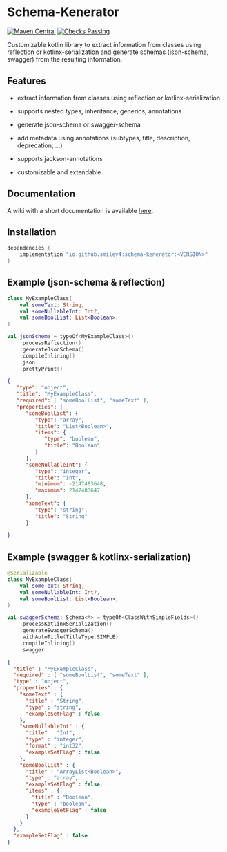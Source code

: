 # Schema-Kenerator

[![Maven Central](https://maven-badges.herokuapp.com/maven-central/io.github.smiley4/schema-kenerator/badge.svg)](https://maven-badges.herokuapp.com/maven-central/io.github.smiley4/schema-kenerator)
[![Checks Passing](https://github.com/SMILEY4/schema-kenerator/actions/workflows/checks.yml/badge.svg?branch=develop)](https://github.com/SMILEY4/schema-kenerator/actions/workflows/checks.yml)


Customizable kotlin library to extract information from classes using reflection or kotlinx-serialization and generate schemas (json-schema, swagger) from the resulting information.



## Features

- extract information from classes using reflection or kotlinx-serialization

- supports nested types, inheritance, generics, annotations 

- generate json-schema or swagger-schema

- add metadata using annotations (subtypes, title, description, deprecation, ...)

- supports jackson-annotations

- customizable and extendable



## Documentation

A wiki with a short documentation is available [here](https://github.com/SMILEY4/schema-kenerator/wiki).



## Installation

```kotlin
dependencies {
    implementation "io.github.smiley4:schema-kenerator:<VERSION>"
}
```



## Example (json-schema & reflection)

```kotlin
class MyExampleClass(
    val someText: String,
    val someNullableInt: Int?,
    val someBoolList: List<Boolean>,
)
```

```kotlin
val jsonSchema = typeOf<MyExampleClass>()
    .processReflection()
    .generateJsonSchema()
    .compileInlining()
    .json
    .prettyPrint()        
```

```json
{
   "type": "object",
   "title": "MyExampleClass",
   "required": [ "someBoolList", "someText" ],
   "properties": {
      "someBoolList": {
         "type": "array",
         "title": "List<Boolean>",         
         "items": {
            "type": "boolean",
            "title": "Boolean"
         }
      },
      "someNullableInt": {
         "type": "integer",
         "title": "Int",
         "minimum": -2147483648,
         "maximum": 2147483647
      },
      "someText": {
         "type": "string",
         "title": "String"
      }
   
}
```



## Example (swagger & kotlinx-serialization)

```kotlin
@Serializable
class MyExampleClass(
    val someText: String,
    val someNullableInt: Int?,
    val someBoolList: List<Boolean>,
)
```

```kotlin
val swaggerSchema: Schema<*> = typeOf<ClassWithSimpleFields>()
    .processKotlinxSerialization()
    .generateSwaggerSchema()
    .withAutoTitle(TitleType.SIMPLE)
    .compileInlining()
    .swagger
```

```json
{
  "title" : "MyExampleClass",
  "required" : [ "someBoolList", "someText" ],
  "type" : "object",
  "properties" : {
    "someText" : {
      "title" : "String",
      "type" : "string",
      "exampleSetFlag" : false
    },
    "someNullableInt" : {
      "title" : "Int",
      "type" : "integer",
      "format" : "int32",
      "exampleSetFlag" : false
    },
    "someBoolList" : {
      "title" : "ArrayList<Boolean>",
      "type" : "array",
      "exampleSetFlag" : false,
      "items" : {
        "title" : "Boolean",
        "type" : "boolean",
        "exampleSetFlag" : false
      }
    }
  },
  "exampleSetFlag" : false
}
```
